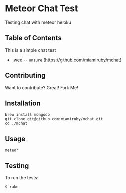 Meteor Chat Test
=============

Testing chat with meteor heroku

Table of Contents
------

This is a simple chat test

* [.wee](https://github.com/miamiruby/mchat) -- `unsure` (https://github.com/miamiruby/mchat)


Contributing
------------

Want to contribute? Great! Fork Me!

Installation
-----------

    brew install mongodb
    git clone git@github.com:miamiruby/mchat.git
    cd ./mchat

Usage
-----
    meteor

Testing
-------

To run the tests:

    $ rake

